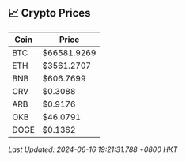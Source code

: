 ## 📈 Crypto Prices

| Coin | Price |
| ---- | ----- |
| BTC | $66581.9269 |
| ETH | $3561.2707 |
| BNB | $606.7699 |
| CRV | $0.3088 |
| ARB | $0.9176 |
| OKB | $46.0791 |
| DOGE | $0.1362 |

_Last Updated: 2024-06-16 19:21:31.788 +0800 HKT_